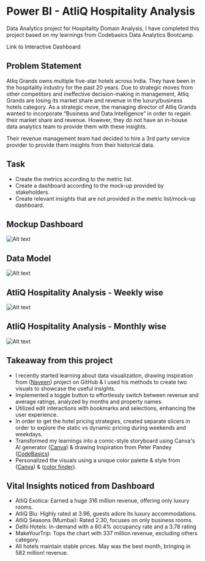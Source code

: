 
# Power BI - AtliQ Hospitality Analysis 

Data Analytics project for Hospitality Domain Analysis, I have completed this project based on my learnings from Codebasics Data Analytics Bootcamp.

Link to Interactive Dashboard

## Problem Statement

Atliq Grands owns multiple five-star hotels across India. They have been in the hospitality industry for the past 20 years. Due to strategic moves from other competitors and ineffective decision-making in management, Atliq Grands are losing its market share and revenue in the luxury/business hotels category. As a strategic move, the managing director of Atliq Grands wanted to incorporate “Business and Data Intelligence” in order to regain their market share and revenue. However, they do not have an in-house data analytics team to provide them with these insights.

Their revenue management team had decided to hire a 3rd party service provider to provide them insights from their historical data.
## Task

- Create the metrics according to the metric list.
- Create a dashboard according to the mock-up provided by stakeholders.
- Create relevant insights that are not provided in the metric list/mock-up dashboard.


## Mockup Dashboard

![Alt text](https://user-images.githubusercontent.com/114329084/271995019-66c31d9a-cf9f-4de4-8d6a-9f02858f9cf8.png)
## Data Model

![Alt text](https://user-images.githubusercontent.com/114329084/271995774-eaf998e2-fc76-4b9a-969c-2e4a2d429f26.png)
## AtliQ Hospitality Analysis - Weekly wise

![Alt text](https://user-images.githubusercontent.com/114329084/272148497-676ed438-89e3-486d-8e9f-61c70f291f95.png)
## AtliQ Hospitality Analysis - Monthly wise
![Alt text](https://user-images.githubusercontent.com/114329084/272148839-9122ac76-e130-4521-baf2-752d94945d87.png)
## Takeaway from this project

- I recently started learning about data visualization, drawing inspiration from ([Naveen](https://github.com/Naveen-S6/AtliQ_Hospitality_Analysis_PowerBI)) project on GitHub & I used his methods to create two visuals to showcase the useful insights.
- Implemented a toggle button to effortlessly switch between revenue and average ratings, analyzed by months and property names.
- Utilized edit interactions with bookmarks and selections, enhancing the user experience.
- In order to get the hotel pricing strategies, created separate slicers in order to explore the static vs dynamic pricing during weekends and weekdays.
- Transformed my learnings into a comic-style storyboard using Canva's AI generator ([Canva](https://www.canva.com/)) & drawing Inspiration from Peter Pandey ([CodeBasics](https://codebasics.io/))
- Personalized the visuals using a unique color palette & style from ([Canva](https://www.canva.com/colors/color-palette-generator/)) & ([color finder](https://imagecolorfinder.com/)).

## Vital Insights noticed from Dashboard

- AtliQ Exotica: Earned a huge 316 million revenue, offering only luxury rooms.
- AtliQ Blu: Highly rated at 3.96, guests adore its luxury accommodations.
- AtliQ Seasons (Mumbai): Rated 2.30, focuses on only business rooms.
- Delhi Hotels: In-demand with a 60.4% occupancy rate and a 3.78 rating
- MakeYourTrip: Tops the chart with 337 million revenue, excluding others category.
- All hotels maintain stable prices. May was the best month, bringing in 582 million! revenue.
